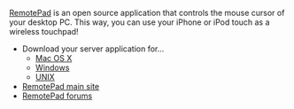[RemotePad](http://itunes.apple.com/WebObjects/MZStore.woa/wa/viewSoftware?id=291741057&mt=8) is an open source application that controls the mouse cursor of your desktop PC. This way, you can use your iPhone or iPod touch as a wireless touchpad!

  * Download your server application for...
    * [Mac OS X](http://code.google.com/p/iphone-remotepad/downloads/list?q=opsys:OSX%20type:Executable)
    * [Windows](http://code.google.com/p/iphone-remotepad/downloads/list?q=opsys:Windows%20type:Executable)
    * [UNIX](http://code.google.com/p/iphone-remotepad/downloads/list?q=opsys:Linux)
  * [RemotePad main site](http://www.tenjin.org/RemotePad/)
  * [RemotePad forums](http://groups.google.com/group/remotepad/topics)
